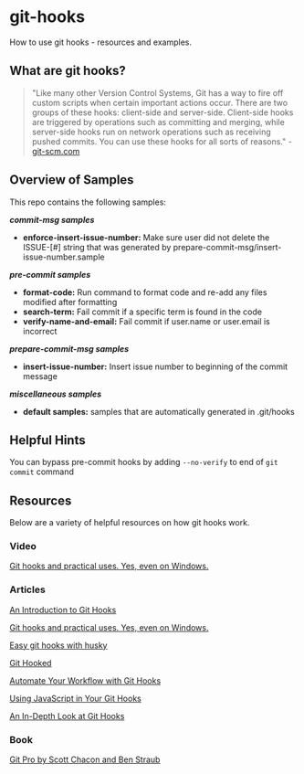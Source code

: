 # git-hooks
How to use git hooks - resources and examples.

## What are git hooks?
> "Like many other Version Control Systems, Git has a way to fire off custom scripts when certain important actions occur. There are two groups of these hooks: client-side and server-side. Client-side hooks are triggered by operations such as committing and merging, while server-side hooks run on network operations such as receiving pushed commits. You can use these hooks for all sorts of reasons." - [git-scm.com](https://git-scm.com/book/en/v2/Customizing-Git-Git-Hooks)

## Overview of Samples
This repo contains the following samples:

**_commit-msg samples_**
- **enforce-insert-issue-number:** Make sure user did not delete the ISSUE-[#] string that was generated by prepare-commit-msg/insert-issue-number.sample

**_pre-commit samples_**
- **format-code:** Run command to format code and re-add any files modified after formatting
- **search-term:** Fail commit if a specific term is found in the code
- **verify-name-and-email:** Fail commit if user.name or user.email is incorrect

**_prepare-commit-msg samples_**
- **insert-issue-number:** Insert issue number to beginning of the commit message

**_miscellaneous samples_**
- **default samples:** samples that are automatically generated in .git/hooks

## Helpful Hints
You can bypass pre-commit hooks by adding `--no-verify` to end of `git commit` command

## Resources
Below are a variety of helpful resources on how git hooks work.

### Video
[Git hooks and practical uses. Yes, even on Windows.](http://www.youtube.com/watch?feature=player_embedded&v=fMYv6-SZsSo&t=240s)

### Articles
[An Introduction to Git Hooks](https://www.sitepoint.com/introduction-git-hooks/)

[Git hooks and practical uses. Yes, even on Windows.](https://www.tygertec.com/git-hooks-practical-uses-windows/)

[Easy git hooks with husky](https://www.vojtechruzicka.com/githooks-husky/)

[Git Hooked](https://www.javascriptjanuary.com/blog/git-hooked "Git Hooked")

[Automate Your Workflow with Git Hooks](https://hackernoon.com/automate-your-workflow-with-git-hooks-fef5d9b2a58c)

[Using JavaScript in Your Git Hooks](https://medium.com/@Sergeon/using-javascript-in-your-git-hooks-f0ce09477334 "Using JavaScript in Your Git Hooks")

[An In-Depth Look at Git Hooks](https://dzone.com/articles/an-in-depth-look-at-git-hooks)

### Book
[Git Pro by Scott Chacon and Ben Straub](https://git-scm.com/book/en/v2)
